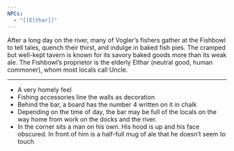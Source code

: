 ```yaml
---
NPCs:
  - "[[Elthar]]"
---
```

After a long day on the river, many of Vogler’s fishers gather at the Fishbowl to tell tales, quench their thirst, and indulge in baked fish pies. The cramped but well-kept tavern is known for its savory baked goods more than its weak ale. The Fishbowl’s proprietor is the elderly Elthar (neutral good, human commoner), whom most locals call Uncle.

---

- A very homely feel
- Fishing accessories line the walls as decoration
- Behind the bar, a board has the number 4 written on it in chalk
- Depending on the time of day, the bar may be full of the locals on the way home from work on the docks and the river.
- In the corner sits a man on his own. His hood is up and his face obscured. In front of him is a half-full mug of ale that he doesn’t seem to touch